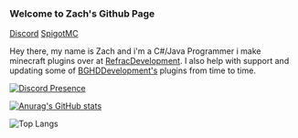 ### Welcome to Zach's Github Page

[Discord](https://discord.gg/EFeSKPg739) [SpigotMC](https://www.spigotmc.org/members/refrac.890273/)

Hey there, my name is Zach and i'm a C#/Java Programmer i make minecraft plugins over at [RefracDevelopment](https://github.com/RefracDevelopment). I also help with support and updating some of [BGHDDevelopment's](https://github.com/BGHDDevelopment) plugins from time to time.

[![Discord Presence](https://lanyard.cnrad.dev/api/275139023394177024)](https://discord.com/users/275139023394177024)

[![Anurag's GitHub stats](https://github-readme-stats.vercel.app/api?username=Refrac)](https://github.com/anuraghazra/github-readme-stats)

![Top Langs](https://github-readme-stats.vercel.app/api/top-langs/?username=Refrac&layout=compact)
